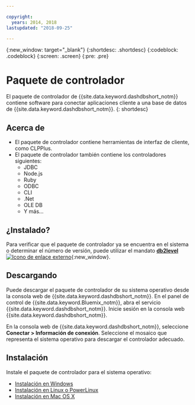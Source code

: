 ```yaml
---

copyright:
  years: 2014, 2018
lastupdated: "2018-09-25"

---
```


<!-- Attribute definitions --> 
{:new_window: target="_blank"}
{:shortdesc: .shortdesc}
{:codeblock: .codeblock}
{:screen: .screen}
{:pre: .pre}

# Paquete de controlador

El paquete de controlador de {{site.data.keyword.dashdbshort_notm}} contiene software para conectar aplicaciones cliente a una base de datos de {{site.data.keyword.dashdbshort_notm}}. 
{: shortdesc}

## Acerca de

- El paquete de controlador contiene herramientas de interfaz de cliente, como CLPPlus.
- El paquete de controlador también contiene los controladores siguientes: 
  - JDBC
  - Node.js
  - Ruby
  - ODBC
  - CLI
  - .Net
  - OLE DB
  - Y más...

## ¿Instalado?

Para verificar que el paquete de controlador ya se encuentra en el sistema o determinar el número de versión, puede utilizar el mandato [**db2level** ![Icono de enlace externo](../../../icons/launch-glyph.svg "Icono de enlace externo")](https://www.ibm.com/support/knowledgecenter/SS6NHC/com.ibm.swg.im.dashdb.admin.cmd.doc/doc/r0009195.html){:new_window}.

## Descargando

Puede descargar el paquete de controlador de su sistema operativo desde la consola web de {{site.data.keyword.dashdbshort_notm}}. En el panel de control de {{site.data.keyword.Bluemix_notm}}, abra el servicio {{site.data.keyword.dashdbshort_notm}}. Inicie sesión en la consola web {{site.data.keyword.dashdbshort_notm}}.

En la consola web de {{site.data.keyword.dashdbshort_notm}}, seleccione **Conectar > Información de conexión**. Seleccione el mosaico que representa el sistema operativo para descargar el controlador adecuado.

## Instalación

Instale el paquete de controlador para el sistema operativo:
- [Instalación en Windows](install_win.html)
- [Instalación en Linux o PowerLinux](install_linux.html)
- [Instalación en Mac OS X](install_mac.html)

<!-- ## Configuring

To connect local applications or client tools to your {{site.data.keyword.dashdbshort_notm}} database, [configure your environment for your Db2 database](driver_pkg_cfg.html). -->


